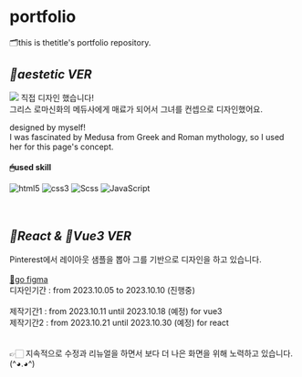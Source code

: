 # portfolio
🗂this is thetitle's portfolio repository.


## _🖤aestetic VER_
<img src="http://thetititle.com/img/MAIN_1280.png">
직접 디자인 했습니다!<br/>
그리스 로마신화의 메듀사에게 매료가 되어서 그녀를 컨셉으로 디자인했어요.<br/>

designed by myself! <br/>
I was fascinated by Medusa from Greek and Roman mythology, so I used her for this page's concept.<br/>
#### 🖱used skill
<img alt="html5" src ="https://img.shields.io/badge/html5-E34F26.svg?&style=for-the-badge&logo=html5&logoColor=white"/> <img alt="css3" src ="https://img.shields.io/badge/css3-1572B6.svg?&style=for-the-badge&logo=css3&logoColor=white"/> <img alt="Scss" src ="https://img.shields.io/badge/Scss-CC6699.svg?&style=for-the-badge&logo=Sass&logoColor=white"/> <img alt="JavaScript" src ="https://img.shields.io/badge/JavaScript-F7DF1E.svg?&style=for-the-badge&logo=JavaScript&logoColor=white"/>
<br/>
<br/>
<br/>
## _💙React & 💚Vue3 VER_

Pinterest에서 레이아웃 샘플을 뽑아 그를 기반으로 디자인을 하고 있습니다.
<br/>
<br/>
<a href="https://www.figma.com/file/BppUrWJDWioiMDQ3XMWiPh/framework-ver?type=design&node-id=0%3A1&mode=design&t=IexUMjDJxX4exYlJ-1">🌈go figma</a>
<br/>
디자인기간 : from 2023.10.05 to 2023.10.10 (진행중)
<br/>
<br/>
제작기간1 : from 2023.10.11 until 2023.10.18 (예정) for vue3
<br/>
제작기간2 : from 2023.10.21 until 2023.10.30 (예정) for react
<br/>
<br/>
<br/>
👉🏻 지속적으로 수정과 리뉴얼을 하면서 보다 더 나은 화면을 위해 노력하고 있습니다. (^◕.◕^)

